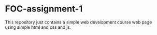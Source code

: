 # FOC-assignment-1
This repository just contains a simple web development course web page using simple html and css and js. 
